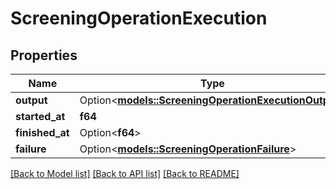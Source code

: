 # ScreeningOperationExecution

## Properties

Name | Type | Description | Notes
------------ | ------------- | ------------- | -------------
**output** | Option<[**models::ScreeningOperationExecutionOutput**](ScreeningOperationExecutionOutput.md)> |  | [optional]
**started_at** | **f64** |  | 
**finished_at** | Option<**f64**> |  | [optional]
**failure** | Option<[**models::ScreeningOperationFailure**](ScreeningOperationFailure.md)> |  | [optional]

[[Back to Model list]](../README.md#documentation-for-models) [[Back to API list]](../README.md#documentation-for-api-endpoints) [[Back to README]](../README.md)


